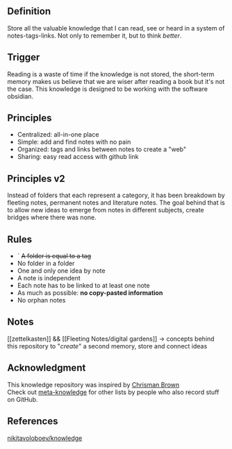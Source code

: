## Definition

Store all the valuable knowledge that I can read, see or heard in a system of notes-tags-links. Not only to remember it, but to think *better*.

## Trigger

Reading is a waste of time if the knowledge is not stored, the short-term memory makes us believe that we are wiser after reading a book but it's not the case. 
This ​​knowledge​​ is designed to be working with the software ​​obsidian​​.

## Principles 

* Centralized: all-in-one place
* Simple: add and find notes with no pain
* Organized: tags and links between notes to create a "web"
* Sharing: easy read access with github link

## Principles v2

Instead of folders that each represent a category, it has been breakdown by fleeting notes, permanent notes and literature notes. The goal behind that is to allow new ideas to emerge from notes in different subjects, create bridges where there was none.

## Rules

* `  ~~A folder is equal to a tag~~
* No folder in a folder
* One and only one idea by note
* A note is independent
* Each note has to be linked to at least one note
* As much as possible: **no copy-pasted information**
* No orphan notes

## Notes
[[zettelkasten]] && [[Fleeting Notes/digital gardens]] -> concepts behind this repository to "*create*" a second memory, store and connect ideas

## Acknowledgment
This knowledge repository was inspired by [Chrisman Brown](https://chrisman.github.io/11.html)  
Check out [meta-knowledge](https://github.com/RichardLitt/meta-knowledge) for other lists by people who also record stuff on GitHub.

## References
[nikitavoloboev/knowledge](https://github.com/nikitavoloboev/knowledge)
